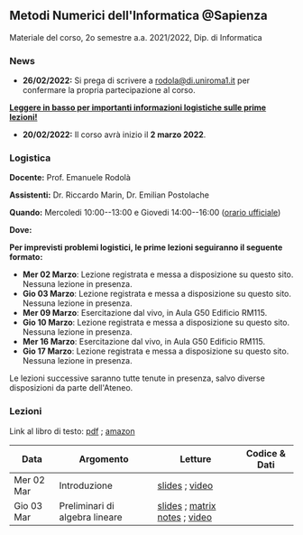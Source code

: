 ## Metodi Numerici dell'Informatica @Sapienza

Materiale del corso, 2o semestre a.a. 2021/2022, Dip. di Informatica

### News

- **26/02/2022:** Si prega di scrivere a rodola@di.uniroma1.it per confermare la propria partecipazione al corso. 

<ins>**Leggere in basso per importanti informazioni logistiche sulle prime lezioni!**</ins>

- **20/02/2022:** Il corso avrà inizio il **2 marzo 2022**.

### Logistica

**Docente:** Prof. Emanuele Rodolà

**Assistenti:** Dr. Riccardo Marin, Dr. Emilian Postolache

**Quando:** Mercoledi 10:00--13:00 e Giovedi 14:00--16:00 ([orario ufficiale](https://www.studiareinformatica.uniroma1.it/laurea/orario-per-insegnamento-laurea))

**Dove:**

**Per imprevisti problemi logistici, le prime lezioni seguiranno il seguente formato:**

- **Mer 02 Marzo**: Lezione registrata e messa a disposizione su questo sito. Nessuna lezione in presenza.
- **Gio 03 Marzo**: Lezione registrata e messa a disposizione su questo sito. Nessuna lezione in presenza.
- **Mer 09 Marzo**: Esercitazione dal vivo, in Aula G50 Edificio RM115.
- **Gio 10 Marzo**: Lezione registrata e messa a disposizione su questo sito. Nessuna lezione in presenza.
- **Mer 16 Marzo**: Esercitazione dal vivo, in Aula G50 Edificio RM115.
- **Gio 17 Marzo**: Lezione registrata e messa a disposizione su questo sito. Nessuna lezione in presenza.

Le lezioni successive saranno tutte tenute in presenza, salvo diverse disposizioni da parte dell'Ateneo.

### Lezioni

Link al libro di testo: [pdf](https://people.csail.mit.edu/jsolomon/share/book/numerical_book.pdf) ; [amazon](https://www.amazon.com/Numerical-Methods-Computer-Learning-Graphics/dp/1482251884)

**Data** | **Argomento** | **Letture** | **Codice & Dati**
------------ | ------------- | ------------ | ------------
Mer 02 Mar | Introduzione | [slides](https://github.com/erodola/NumMeth-s2-2022/raw/main/01_intro/01-intro.pdf) ; [video](https://youtu.be/EoPIPTeEGjY) |
Gio 03 Mar | Preliminari di algebra lineare | [slides](https://github.com/erodola/NumMeth-s2-2022/raw/main/02_linalg/02-linalg.pdf) ; [matrix notes](https://github.com/erodola/NumMeth-s2-2022/raw/main/02_linalg/02b-matrix.pdf) ; [video](https://youtu.be/E02vV2wR888) |
